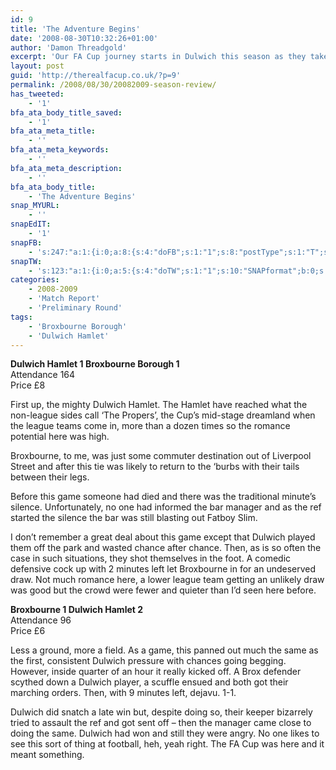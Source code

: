 ```yaml
---
id: 9
title: 'The Adventure Begins'
date: '2008-08-30T10:32:26+01:00'
author: 'Damon Threadgold'
excerpt: 'Our FA Cup journey starts in Dulwich this season as they take on Broxbourne Borough V&E.'
layout: post
guid: 'http://therealfacup.co.uk/?p=9'
permalink: /2008/08/30/20082009-season-review/
has_tweeted:
    - '1'
bfa_ata_body_title_saved:
    - '1'
bfa_ata_meta_title:
    - ''
bfa_ata_meta_keywords:
    - ''
bfa_ata_meta_description:
    - ''
bfa_ata_body_title:
    - 'The Adventure Begins'
snap_MYURL:
    - ''
snapEdIT:
    - '1'
snapFB:
    - 's:247:"a:1:{i:0;a:8:{s:4:"doFB";s:1:"1";s:8:"postType";s:1:"T";s:10:"AttachPost";s:1:"2";s:10:"SNAPformat";s:51:"New post (%TITLE%) has been published on %SITENAME%";s:9:"isAutoImg";s:1:"A";s:8:"imgToUse";b:0;s:9:"isAutoURL";s:1:"A";s:8:"urlToUse";b:0;}}";'
snapTW:
    - 's:123:"a:1:{i:0;a:5:{s:4:"doTW";s:1:"1";s:10:"SNAPformat";b:0;s:8:"attchImg";s:1:"0";s:9:"isAutoImg";s:1:"A";s:8:"imgToUse";b:0;}}";'
categories:
    - 2008-2009
    - 'Match Report'
    - 'Preliminary Round'
tags:
    - 'Broxbourne Borough'
    - 'Dulwich Hamlet'
---
```


**Dulwich Hamlet 1 Broxbourne Borough 1**  
Attendance 164  
Price £8

First up, the mighty Dulwich Hamlet. The Hamlet have reached what the non-league sides call ‘The Propers’, the Cup’s mid-stage dreamland when the league teams come in, more than a dozen times so the romance potential here was high.

Broxbourne, to me, was just some commuter destination out of Liverpool Street and after this tie was likely to return to the ‘burbs with their tails between their legs.

Before this game someone had died and there was the traditional minute’s silence. Unfortunately, no one had informed the bar manager and as the ref started the silence the bar was still blasting out Fatboy Slim.

I don’t remember a great deal about this game except that Dulwich played them off the park and wasted chance after chance. Then, as is so often the case in such situations, they shot themselves in the foot. A comedic defensive cock up with 2 minutes left let Broxbourne in for an undeserved draw. Not much romance here, a lower league team getting an unlikely draw was good but the crowd were fewer and quieter than I’d seen here before.

**Broxbourne 1 Dulwich Hamlet 2**  
Attendance 96  
Price £6

Less a ground, more a field. As a game, this panned out much the same as the first, consistent Dulwich pressure with chances going begging. However, inside quarter of an hour it really kicked off. A Brox defender scythed down a Dulwich player, a scuffle ensued and both got their marching orders. Then, with 9 minutes left, dejavu. 1-1.

Dulwich did snatch a late win but, despite doing so, their keeper bizarrely tried to assault the ref and got sent off – then the manager came close to doing the same. Dulwich had won and still they were angry. No one likes to see this sort of thing at football, heh, yeah right. The FA Cup was here and it meant something.